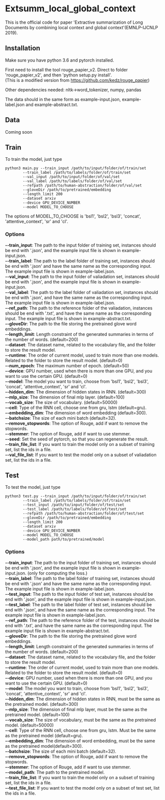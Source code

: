 # Extsumm_local_global_context

This is the official code for paper 'Extractive summarization of Long Documents by combining local context and global context'(EMNLP-IJCNLP 2019).

## Installation
Make sure you have python 3.6 and pytorch installed.

First need to install the tool rouge_papier_v2. Direct to folder 'rouge_papier_v2', and then 'python setup.py install'. <br/>
(This is a modified version from https://github.com/kedz/rouge_papier)

Other dependencies needed: nltk->word_tokenizer, numpy, pandas

The data should in the same form as example-input.json, example-label.json and example-abstract.txt.

## Data
Coming soon


## Train
To train the model, just type 
```
python3 main.py --train_input /path/to/input/folder/of/train/set 
		--train_label /path/to/labels/folder/of/train/set 
		--val_input /path/to/input/folder/of/val/set 
		--val_label /path/to/labels/folder/of/val/set 
		--refpath /path/to/human-abstraction/folder/of/val/set 
		--gloveDir /path/to/pretrained/embedding 
		--length_limit 200 
		--dataset arxiv 
		--device GPU_DEVICE_NUMBER 
		--model MODEL_TO_CHOOSE 
```
The options of MODEL_TO_CHOOSE is 'bsl1', 'bsl2', 'bsl3', 'concat', 'attentive_context', 'sr' and 'cl'.

### Options
**--train_input**: The path to the input folder of training set, instances should be end with '.json', and the example input file is shown in example-input.json.<br/>
**--train_label**: The path to the label folder of training set, instances should be end with '.json' and have the same name as the corresponding input. The example input file is shown in example-label.json.<br/>
**--val_input**: The path to the input folder of valiadation set, instances should be end with '.json', and the example input file is shown in example-input.json.<br/>
**--val_label**: The path to the label folder of valiadation set, instances should be end with '.json', and have the same name as the corresponding input. The example input file is 
shown in example-label.json.<br/>
**--ref_path**: The path to the reference folder of the valiadation, instances should be end with '.txt', and have the same name as the corresponding input. The example input file is shown in example-abstract.txt.<br/>
**--gloveDir**: The path to the file storing the pretrained glove word embeddings.<br/>
**--length_limit**: Length constraint of the generated summaries in terms of the number of words. (default=200)<br/>
**--dataset**: The dataset name, related to the vocabulary file, and the folder to store the result model. <br/>
**--runtime**: The order of current model, used to train more than one models. Related to the folder to store the result model. (default=0)<br/>
**--num_epoch**: The maximum number of epoch. (default=50)<br/>
**--device**: GPU number, used when there is more than one GPU, and you want to use the certain GPU. (default=0)<br/>
**--model**: The model you want to train, choose from 'bsl1', 'bsl2', 'bsl3', 'concat', 'attentive_context', 'sr' and 'cl'.<br/>
**--hidden_dim**: The dimension of hidden states in RNN. (default=300)<br/>
**--mlp_size**: The dimension of final mlp layer. (default=100)<br/>
**--vocab_size**: The size of vocabulary. (default=50000)<br/>
**--cell**: Type of the RNN cell, choose one from gru, lstm (default=gru).<br/>
**--embedding_dim**: The dimension of word embedding (default=300).<br/>
**--batchsize**: The size of each mini batch (default=32).<br/>
**--remove_stopwords**: The option of Rouge, add if want to remove the stopwords.<br/>
**--stemmer**: The option of Rouge, add if want to use stemmer.<br/>
**--seed**: Set the seed of pytorch, so that you can regenerate the result. <br/>
**--train_file_list**: If you want to train the model only on a subset of training set, list the ids in a file.<br/>
**--val_file_list**: If you want to test the model only on a subset of valiadation set, list the ids in a file.


## Test
To test the model, just type 
```
python3 test.py --train_input /path/to/input/folder/of/train/set 
		--train_label /path/to/labels/folder/of/train/set 
		--test_input /path/to/input/folder/of/test/set 
		--test_label /path/to/labels/folder/of/test/set 
		--refpath /path/to/human-abstraction/folder/of/test/set 
		--gloveDir /path/to/pretrained/embedding 
		--length_limit 200 
		--dataset arxiv 
		--device GPU_DEVICE_NUMBER 
		--model MODEL_TO_CHOOSE 
		--model_path path/to/pretrained/model 
```

### Options
**--train_input**: The path to the input folder of training set, instances should be end with '.json', and the example input file is shown in example-input.json. (only for computing the loss.)<br/>
**--train_label**: The path to the label folder of training set, instances should be end with '.json' and have the same name as the corresponding input. The example input file is 
shown in example-label.json.<br/>
**--test_input**: The path to the input folder of test set, instances should be end with '.json', and the example input file is shown in example-input.json.<br/>
**--test_label**: The path to the label folder of test set, instances should be end with '.json', and have the same name as the corresponding input. The example input file is shown in 
example-label.json.<br/>
**--ref_path**: The path to the reference folder of the test, instances should be end with '.txt', and have the same name as the corresponding input. The example input file is shown 
in example-abstract.txt.<br/>
**--gloveDir**: The path to the file storing the pretrained glove word embeddings.<br/>
**--length_limit**: Length constraint of the generated summaries in terms of the number of words. (default=200)<br/>
**--dataset**: The dataset name, related to the vocabulary file, and the folder to store the result model. <br/>
**--runtime**: The order of current model, used to train more than one models. Related to the folder to store the result model. (default=0)<br/>
**--device**: GPU number, used when there is more than one GPU, and you want to use the certain GPU. (default=0)<br/>
**--model**: The model you want to train, choose from 'bsl1', 'bsl2', 'bsl3', 'concat', 'attentive_context', 'sr' and 'cl'.<br/>
**--hidden_dim**: The dimension of hidden states in RNN, must be the same as the pretrained model. (default=300)<br/>
**--mlp_size**: The dimension of final mlp layer, must be the same as the pretrained model. (default=100)<br/>
**--vocab_size**: The size of vocabulary, must be the same as the pretrained model. (default=50000)<br/>
**--cell**: Type of the RNN cell, choose one from gru, lstm. Must be the same as the pretrained model (default=gru).<br/>
**--embedding_dim**: The dimension of word embedding, must be the same as the pretrained model(default=300).<br/>
**--batchsize**: The size of each mini batch (default=32).<br/>
**--remove_stopwords**: The option of Rouge, add if want to remove the stopwords.<br/>
**--stemmer**: The option of Rouge, add if want to use stemmer.<br/>
**--model_path**: The path to the pretrained model.<br/>
**--train_file_list**: If you want to train the model only on a subset of training set, list the ids in a file.<br/>
**--test_file_list**: If you want to test the model only on a subset of test set, list the ids in a file.

